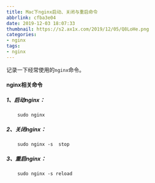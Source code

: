 ```yaml
---
title: Mac下nginx启动、关闭与重启命令
abbrlink: cfba3e04
date: 2019-12-03 18:07:33
thumbnail: https://s2.ax1x.com/2019/12/05/Q8LoHe.png
categories: 
- nginx
tags:
- nginx
---
```

记录一下经常使用的`nginx`命令。<!--more-->
#### nginx相关命令
<!-- more -->
##### 1、启动nginx：

```
	sudo nginx
```
##### 2、关闭nginx：

```
	sudo nginx -s  stop
```
##### 3、重启nginx：
```
	sudo nginx -s reload
```